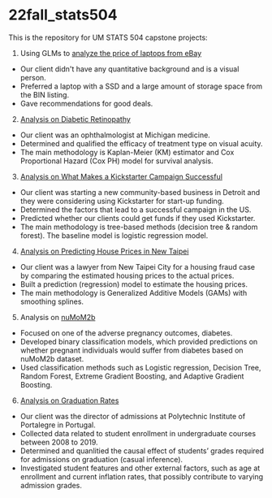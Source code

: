 # 22fall_stats504
This is the repository for UM STATS 504 capstone projects:

1. Using GLMs to [analyze the price of laptops from eBay][1]
  * Our client didn't have any quantitative background and is a visual person.
  * Preferred a laptop with a SSD and a large amount of storage space from the BIN listing.
  * Gave recommendations for good deals.
  
2. [Analysis on Diabetic Retinopathy][2]
  * Our client was an ophthalmologist at Michigan medicine.
  * Determined and qualified the efficacy of treatment type on visual acuity.
  * The main methodology is Kaplan-Meier (KM) estimator and Cox Proportional Hazard (Cox PH) model for survival analysis.
  
3. [Analysis on What Makes a Kickstarter Campaign Successful][3]
  * Our client was starting a new community-based business in Detroit and they were considering using Kickstarter for start-up funding.
  * Determined the factors that lead to a successful campaign in the US.
  * Predicted whether our clients could get funds if they used Kickstarter.
  * The main methodology is tree-based methods (decision tree & random forest). The baseline model is logistic regression model.
  
4. [Analysis on Predicting House Prices in New Taipei][4]
  * Our client was a lawyer from New Taipei City for a housing fraud case by comparing the estimated housing prices to the actual prices.
  * Built a prediction (regression) model to estimate the housing prices.
  * The main methodology is Generalized Additive Models (GAMs) with smoothing splines.

5. Analysis on [nuMoM2b][5]
  * Focused on one of the adverse pregnancy outcomes, diabetes.
  * Developed binary classification models, which provided predictions on whether pregnant individuals would suffer from diabetes based on nuMoM2b dataset.
  * Used classification methods such as Logistic regression, Decision Tree, Random Forest, Extreme Gradient Boosting, and Adaptive Gradient Boosting.

6. [Analysis on Graduation Rates][6]
  * Our client was the director of admissions at Polytechnic Institute of Portalegre in Portugal.
  * Collected data related to student enrollment in undergraduate courses between 2008 to 2019.
  * Determined and quanlitied the causal effect of students’ grades required for admissions on graduation (casual inference).
  * Investigated student features and other external factors, such as age at enrollment and current inflation rates, that possibly contribute to varying admission grades.

[1]: https://github.com/wutongg/22fall_stats504/blob/main/Assignment1.pdf 
[2]: https://github.com/wutongg/22fall_stats504/blob/main/Assignment2.pdf
[3]: https://github.com/wutongg/22fall_stats504/blob/main/Assignment3.pdf
[4]: https://github.com/wutongg/22fall_stats504/blob/main/504_assignment4-all.pdf
[5]: https://github.com/wutongg/22fall_stats504/blob/main/Assignment5.pdf
[6]: https://github.com/wutongg/22fall_stats504/blob/main/Assignment6.pdf
